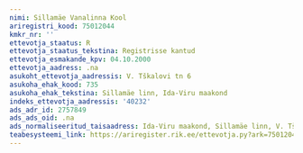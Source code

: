 ```yaml
---
nimi: Sillamäe Vanalinna Kool
ariregistri_kood: 75012044
kmkr_nr: ''
ettevotja_staatus: R
ettevotja_staatus_tekstina: Registrisse kantud
ettevotja_esmakande_kpv: 04.10.2000
ettevotja_aadress: .na
asukoht_ettevotja_aadressis: V. Tškalovi tn 6
asukoha_ehak_kood: 735
asukoha_ehak_tekstina: Sillamäe linn, Ida-Viru maakond
indeks_ettevotja_aadressis: '40232'
ads_adr_id: 2757849
ads_ads_oid: .na
ads_normaliseeritud_taisaadress: Ida-Viru maakond, Sillamäe linn, V. Tškalovi tn 6
teabesysteemi_link: https://ariregister.rik.ee/ettevotja.py?ark=75012044&ref=rekvisiidid
---
```

